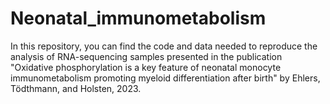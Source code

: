 # Neonatal_immunometabolism
In this repository, you can find the code and data needed to reproduce the analysis of RNA-sequencing samples presented in the publication "Oxidative phosphorylation is a key feature of neonatal monocyte immunometabolism promoting myeloid differentiation after birth" by Ehlers, Tödthmann, and Holsten, 2023.

